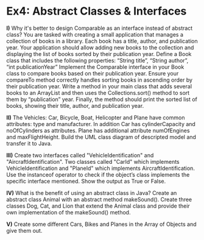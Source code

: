 # Ex4: Abstract Classes & Interfaces
**I)**	Why it's better to design Comparable as an interface instead of abstract class? You are tasked with creating a small application that manages a collection of books in a library. Each book has a title, author, and publication year. Your application should allow adding new books to the collection and displaying the list of books sorted by their publication year. Define a Book class that includes the following properties: “String title”, “String author”, “int publicationYear” Implement the Comparable interface in your Book class to compare books based on their publication year. Ensure your compareTo method correctly handles sorting books in ascending order by their publication year. Write a method in your main class that adds several books to an ArrayList and then uses the Collections.sort() method to sort them by “publication” year. Finally, the method should print the sorted list of books, showing their title, author, and publication year.

**II)**	The Vehicles: Car, Bicycle, Boat, Helicopter and Plane have common attributes: type and manufacturer. In addition Car has cylinderCapacity and noOfCylinders as attributes. Plane has additional attribute numOfEngines and maxFlightHeight. Build the UML class diagram of descripted model and transfer it to Java.

**III)**	Create two interfaces called "VehicleIdentification" and "AircraftIdentification". Two classes called "CarId" which implements VehicleIdentification and "PlaneId" which implements AircraftIdentification. Use the instanceof operator to check if the object’s class implements the specific interface mentioned. Show the output as True or False.

**IV)**	What is the benefit of using an abstract class in Java? Create an abstract class Animal with an abstract method makeSound(). Create three classes Dog, Cat, and Lion that extend the Animal class and provide their own implementation of the makeSound() method.

**V)**	Create some different Cars, Bikes and Planes in the Array of Objects and give them out.
